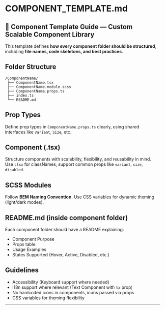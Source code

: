 
# COMPONENT_TEMPLATE.md

## 🧩 Component Template Guide — Custom Scalable Component Library

This template defines **how every component folder should be structured**, including **file names, code skeletons, and best practices**.

## Folder Structure
```
/ComponentName/
 ├── ComponentName.tsx
 ├── ComponentName.module.scss
 ├── ComponentName.props.ts
 ├── index.ts
 └── README.md
```

## Prop Types
Define prop types in `ComponentName.props.ts` clearly, using shared interfaces like `Variant`, `Size`, etc.

## Component (.tsx)
Structure components with scalability, flexibility, and reusability in mind. Use `clsx` for classNames, support common props like `variant`, `size`, `disabled`.

## SCSS Modules
Follow **BEM Naming Convention**. Use CSS variables for dynamic theming (light/dark modes).

## README.md (inside component folder)
Each component folder should have a README explaining:
- Component Purpose
- Props table
- Usage Examples
- States Supported (Hover, Active, Disabled, etc.)

## Guidelines
- Accessibility (Keyboard support where needed)
- i18n support where relevant (Text Component with `tx` prop)
- No hardcoded icons in components, icons passed via props
- CSS variables for theming flexibility

---

